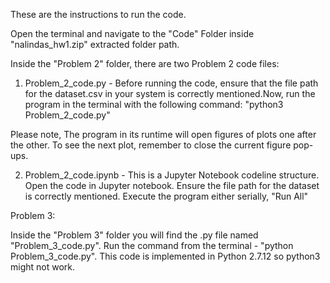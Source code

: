 These are the instructions to run the code.

Open the terminal and navigate to the "Code" Folder inside "nalindas_hw1.zip" extracted folder path.

Inside the "Problem 2" folder, there are two Problem 2 code files:

1. Problem_2_code.py - Before running the code, ensure that the file path for the dataset.csv in your system is correctly mentioned.Now, run the program in the terminal with the following command: "python3 Problem_2_code.py"

Please note, The program in its runtime will open figures of plots one after the other. To see the next plot, remember to close the current figure pop-ups.

2. Problem_2_code.ipynb - This is a Jupyter Notebook codeline structure. Open the code in Jupyter notebook. Ensure the file path for the dataset is correctly mentioned. Execute the program either serially, "Run All"

Problem 3:

Inside the "Problem 3" folder you will find the .py file named "Problem_3_code.py". Run the command from the terminal - "python Problem_3_code.py". This code is implemented in Python 2.7.12 so python3 might not work.
